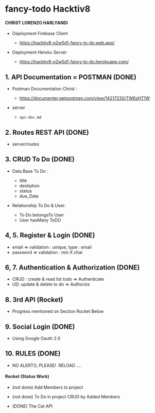 # fancy-todo Hacktiv8

#### CHRIST LORENZO HARLYANDI

-   Deployment Firebase Client

    -   https://hacktiv8-p2w5d1-fancy-to-do.web.app/

-   Deployment Heroku Server
    -   https://hacktiv8-p2w5d1-fancy-to-do.herokuapp.com/

## 1. API Documentation = POSTMAN (DONE)

-   Postman Documentation Christ :

    -   https://documenter.getpostman.com/view/14217230/TW6zHT1W

-   server
    -   `api-doc.md`

## 2. Routes REST API (DONE)

-   server/routes

## 3. CRUD To Do (DONE)

-   Data Base To Do :

    -   title
    -   destiption
    -   status
    -   due_Date

-   Relationship To Do & User:
    -   To Do belongsTo User
    -   User hasMany ToDO

## 4, 5. Register & Login (DONE)

-   email => validation : unique, type : email
-   password => validation : min X char

## 6, 7. Authentication & Authorization (DONE)

-   CRUD : create & read list todo => Authenticate
-   UD: update & delete to do => Authorize

## 8. 3rd API (Rocket)

-   Progress mentioned on Section Rocket Below

## 9. Social Login (DONE)

-   Using Google Oauth 2.0

## 10. RULES (DONE)

-   NO ALERT(); PLEASE! .RELOAD ....

#### Rocket (Status Work)

-   (not done) Add Members to project

-   (not done) To Do in project CRUD by Added Members

-   (DONE) The Cat API
